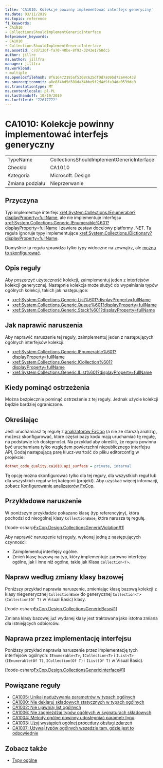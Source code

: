 ```yaml
---
title: 'CA1010: Kolekcje powinny implementować interfejs generyczny'
ms.date: 03/11/2019
ms.topic: reference
f1_keywords:
- CA1010
- CollectionsShouldImplementGenericInterface
helpviewer_keywords:
- CA1010
- CollectionsShouldImplementGenericInterface
ms.assetid: c7d7126f-fa70-40be-8f93-3243e1760dc5
author: jillre
ms.author: jillfra
manager: jillfra
ms.workload:
- multiple
ms.openlocfilehash: 8f616472195af5368c625df0d7a09bd72a44c438
ms.sourcegitcommit: a8e8f4bd5d508da34bbe9f2d4d9fa94da0539de0
ms.translationtype: MT
ms.contentlocale: pl-PL
ms.lasthandoff: 10/19/2019
ms.locfileid: "72617772"
---
```

# <a name="ca1010-collections-should-implement-generic-interface"></a>CA1010: Kolekcje powinny implementować interfejs generyczny

|||
|-|-|
|TypeName|CollectionsShouldImplementGenericInterface|
|CheckId|CA1010|
|Kategoria|Microsoft. Design|
|Zmiana podziału|Nieprzerwanie|

## <a name="cause"></a>Przyczyna

Typ implementuje interfejs <xref:System.Collections.IEnumerable?displayProperty=fullName>, ale nie implementuje interfejsu <xref:System.Collections.Generic.IEnumerable%601?displayProperty=fullName> i zawiera zestaw docelowy platformy .NET. Ta reguła ignoruje typy implementujące <xref:System.Collections.IDictionary?displayProperty=fullName>.

Domyślnie ta reguła sprawdza tylko typy widoczne na zewnątrz, ale [można to skonfigurować](#configurability).

## <a name="rule-description"></a>Opis reguły

Aby poszerzyć użyteczność kolekcji, zaimplementuj jeden z interfejsów kolekcji generycznej. Następnie kolekcja może służyć do wypełniania typów ogólnych kolekcji, takich jak następujące:

- <xref:System.Collections.Generic.List%601?displayProperty=fullName>
- <xref:System.Collections.Generic.Queue%601?displayProperty=fullName>
- <xref:System.Collections.Generic.Stack%601?displayProperty=fullName>

## <a name="how-to-fix-violations"></a>Jak naprawić naruszenia

Aby naprawić naruszenie tej reguły, zaimplementuj jeden z następujących ogólnych interfejsów kolekcji:

- <xref:System.Collections.Generic.IEnumerable%601?displayProperty=fullName>
- <xref:System.Collections.Generic.ICollection%601?displayProperty=fullName>
- <xref:System.Collections.Generic.IList%601?displayProperty=fullName>

## <a name="when-to-suppress-warnings"></a>Kiedy pominąć ostrzeżenia

Można bezpiecznie pominąć ostrzeżenie z tej reguły. Jednak użycie kolekcji będzie bardziej ograniczone.

## <a name="configurability"></a>Określając

Jeśli uruchamiasz tę regułę z [analizatorów FxCop](install-fxcop-analyzers.md) (a nie ze starszą analizą), możesz skonfigurować, które części bazy kodu mają uruchamiać tę regułę, na podstawie ich dostępności. Na przykład aby określić, że reguła powinna być uruchamiana tylko względem powierzchni niepublicznego interfejsu API, Dodaj następującą parę klucz-wartość do pliku editorconfig w projekcie:

```ini
dotnet_code_quality.ca1010.api_surface = private, internal
```

Tę opcję można skonfigurować tylko dla tej reguły, dla wszystkich reguł lub dla wszystkich reguł w tej kategorii (projekt). Aby uzyskać więcej informacji, zobacz [Konfigurowanie analizatorów FxCop](configure-fxcop-analyzers.md).

## <a name="example-violation"></a>Przykładowe naruszenie

W poniższym przykładzie pokazano klasę (typ referencyjny), która pochodzi od nieogólnej klasy `CollectionBase`, która narusza tę regułę.

[!code-csharp[FxCop.Design.CollectionsGenericViolation#1](../code-quality/codesnippet/CSharp/ca1010-collections-should-implement-generic-interface_1.cs)]

Aby naprawić naruszenie tej reguły, wykonaj jedną z następujących czynności:

- Zaimplementuj interfejsy ogólne.
- Zmień klasę bazową na typ, który implementuje zarówno interfejsy ogólne, jak i inne niż ogólne, takie jak Klasa `Collection<T>`.

## <a name="fix-by-base-class-change"></a>Napraw według zmiany klasy bazowej

Poniższy przykład naprawia naruszenie, zmieniając klasę bazową kolekcji z klasy niegenerycznej `CollectionBase` do generycznej `Collection<T>` (`Collection(Of T)` w Visual Basic) klasy.

[!code-csharp[FxCop.Design.CollectionsGenericBase#1](../code-quality/codesnippet/CSharp/ca1010-collections-should-implement-generic-interface_2.cs)]

Zmiana klasy bazowej już wydanej klasy jest traktowana jako istotna zmiana dla istniejących odbiorców.

## <a name="fix-by-interface-implementation"></a>Naprawa przez implementację interfejsu

Poniższy przykład naprawia naruszenie przez implementację tych interfejsów ogólnych: `IEnumerable<T>`, `ICollection<T>` i `IList<T>` (`IEnumerable(Of T)`, `ICollection(Of T)` i `IList(Of T)` w Visual Basic).

[!code-csharp[FxCop.Design.CollectionsGenericInterface#1](../code-quality/codesnippet/CSharp/ca1010-collections-should-implement-generic-interface_3.cs)]

## <a name="related-rules"></a>Powiązane reguły

- [CA1005: Unikaj nadużywania parametrów w typach ogólnych](../code-quality/ca1005.md)
- [CA1000: Nie deklaruj składowych statycznych w typach ogólnych](../code-quality/ca1000.md)
- [CA1002: Nie ujawniaj list ogólnych](../code-quality/ca1002.md)
- [CA1006: Nie zagnieżdżaj typów ogólnych w sygnaturach składowych](../code-quality/ca1006.md)
- [CA1004: Metody ogólne powinny udostępniać parametr typu](../code-quality/ca1004.md)
- [CA1003: Użyj wystąpień ogólnej procedury obsługi zdarzeń](../code-quality/ca1003.md)
- [CA1007: Używaj typów ogólnych wszędzie tam, gdzie jest to odpowiednie](../code-quality/ca1007.md)

## <a name="see-also"></a>Zobacz także

- [Typy ogólne](/dotnet/csharp/programming-guide/generics/index)
